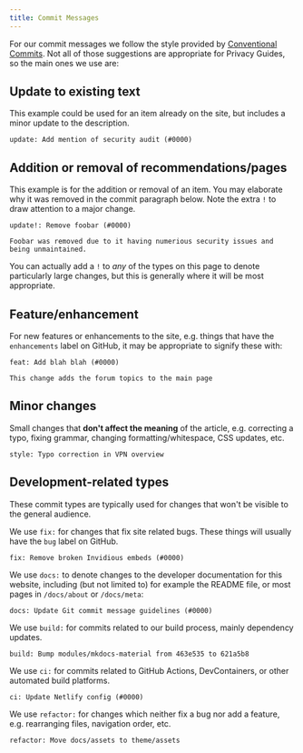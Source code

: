 ```yaml
---
title: Commit Messages
---
```


For our commit messages we follow the style provided by [Conventional Commits](https://conventionalcommits.org). Not all of those suggestions are appropriate for Privacy Guides, so the main ones we use are:

## Update to existing text

This example could be used for an item already on the site, but includes a minor update to the description.

```text
update: Add mention of security audit (#0000)
```

## Addition or removal of recommendations/pages

This example is for the addition or removal of an item. You may elaborate why it was removed in the commit paragraph below. Note the extra `!` to draw attention to a major change.

```text
update!: Remove foobar (#0000)

Foobar was removed due to it having numerious security issues and being unmaintained.
```

You can actually add a `!` to *any* of the types on this page to denote particularly large changes, but this is generally where it will be most appropriate.

## Feature/enhancement

For new features or enhancements to the site, e.g. things that have the `enhancements` label on GitHub, it may be appropriate to signify these with:

```text
feat: Add blah blah (#0000)

This change adds the forum topics to the main page
```

## Minor changes

Small changes that **don't affect the meaning** of the article, e.g. correcting a typo, fixing grammar, changing formatting/whitespace, CSS updates, etc.

```text
style: Typo correction in VPN overview
```

## Development-related types

These commit types are typically used for changes that won't be visible to the general audience.

We use `fix:` for changes that fix site related bugs. These things will usually have the `bug` label on GitHub.

```text
fix: Remove broken Invidious embeds (#0000)
```

We use `docs:` to denote changes to the developer documentation for this website, including (but not limited to) for example the README file, or most pages in `/docs/about` or `/docs/meta`:

```text
docs: Update Git commit message guidelines (#0000)
```

We use `build:` for commits related to our build process, mainly dependency updates.

```text
build: Bump modules/mkdocs-material from 463e535 to 621a5b8
```

We use `ci:` for commits related to GitHub Actions, DevContainers, or other automated build platforms.

```text
ci: Update Netlify config (#0000)
```

We use `refactor:` for changes which neither fix a bug nor add a feature, e.g. rearranging files, navigation order, etc.

```text
refactor: Move docs/assets to theme/assets
```

